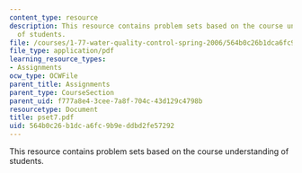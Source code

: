 ```yaml
---
content_type: resource
description: This resource contains problem sets based on the course understanding
  of students.
file: /courses/1-77-water-quality-control-spring-2006/564b0c26b1dca6fc9b9eddbd2fe57292_pset7.pdf
file_type: application/pdf
learning_resource_types:
- Assignments
ocw_type: OCWFile
parent_title: Assignments
parent_type: CourseSection
parent_uid: f777a8e4-3cee-7a8f-704c-43d129c4798b
resourcetype: Document
title: pset7.pdf
uid: 564b0c26-b1dc-a6fc-9b9e-ddbd2fe57292
---
```

This resource contains problem sets based on the course understanding of students.

